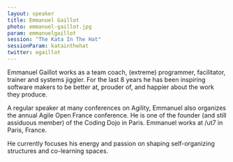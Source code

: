 ```yaml
---
layout: speaker
title: Emmanuel Gaillot
photo: emmanuel-gaillot.jpg
param: emmanuelgaillot
session: "The Kata In The Hat"
sessionParam: katainthehat
twitter: egaillot
---
```


Emmanuel Gaillot works as a team coach, (extreme) programmer, facilitator, trainer and systems jiggler.
For the last 8 years he has been inspiring software makers to be better at, prouder of, and happier about the work they produce.

A regular speaker at many conferences on Agility, Emmanuel also organizes the annual Agile Open France conference.
He is one of the founder (and still assiduous member) of the Coding Dojo in Paris.
Emmanuel works at /ut7 in Paris, France.

He currently focuses his energy and passion on shaping self-organizing structures and co-learning spaces.